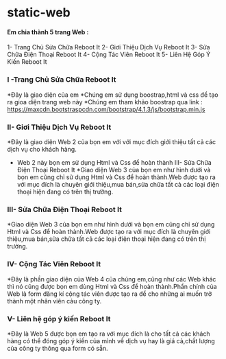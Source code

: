 # static-web
#### Em chia thành 5 trang Web :
1-	Trang Chủ Sửa Chữa Reboot It
2-	Giơi Thiệu Dịch Vụ Reboot It
3-	Sửa Chữa Điện Thoại Reboot It
4-	Cộng Tác Viên Reboot It
5-	Liên Hệ Góp Ý Kiến Reboot It
### I -Trang Chủ Sửa Chữa Reboot It
*Đây là giao diện của em
*Chúng em sử dụng boostrap,html và css để tạo ra gioa diện trang web này
*Chúng em tham khảo boostrap qua link :    
      https://maxcdn.bootstraspcdn.com/bootstrap/4.1.3/js/bootstrap.min.js
      
### II- Giơi Thiệu Dịch Vụ Reboot It
*Đây là giao diện Web 2 của bọn em với với mục đích giới thiệu tất cả các dịch vụ cho khách hàng.
 + Web 2 này bọn em sử dụng Html và Css để hoàn thành
III- Sửa Chữa Điện Thoại Reboot It
*Giao diện Web 3 của bọn em như hình dưới và bọn em cũng chỉ sử dụng Html và Css để hoàn thành.Web được tạo ra với mục đích là chuyên giới thiệu,mua bán,sửa chữa tất cả các loại điện thoại hiện đang có trên thị trường.
### III- Sửa Chữa Điện Thoại Reboot It
*Giao diện Web 3 của bọn em như hình dưới và bọn em cũng chỉ sử dụng Html và Css để hoàn thành.Web được tạo ra với mục đích là chuyên giới thiệu,mua bán,sửa chữa tất cả các loại điện thoại hiện đang có trên thị trường.
### IV- Cộng Tác Viên Reboot It
*Đây là phần giao diện của Web 4 của chúng em,cũng như các Web khác thì nó cũng được bọn em dùng Html và Css để hoàn thành.Phần chính của Web là form đăng kí cộng tác viên được tạo ra để cho những ai muốn trở thành một nhân viên cảu công ty.
### V- Liên hệ góp ý kiến Reboot It
*Đây là Web 5 được bọn em tạo ra với mục đích là cho tất cả các khách hàng có thể đóng góp ý kiến của mình về dịch vụ hay là giá cả,chất lượng của công ty thông qua form có sẵn.

